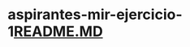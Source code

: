 # aspirantes-mir-ejercicio-1[README.MD](https://github.com/ollivieri/aspirantes-mir-ejercicio-1/files/10899441/README.MD)
